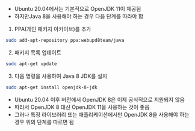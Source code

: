 - Ubuntu 20.04에서는 기본적으로 OpenJDK 11이 제공됨
- 하지만Java 8을 사용해야 하는 경우 다음 단계를 따라야 함

1. PPA(개인 패키지 아카이브)를 추가
```bash
sudo add-apt-repository ppa:webupd8team/java
```

2. 패키지 목록 업데이트
```bash
sudo apt-get update
```

3. 다음 명령을 사용하여 Java 8 JDK를 설치
```bash
sudo apt-get install openjdk-8-jdk
```

- Ubuntu 20.04 이후 버전에서 OpenJDK 8은 이제 공식적으로 지원되지 않음
- 따라서 OpenJDK 8 대신 OpenJDK 11을 사용하는 것이 좋음
- 그러나 특정 라이브러리 또는 애플리케이션에서만 OpenJDK 8을 사용해야 하는 경우 위의 단계를 따르면 됨
